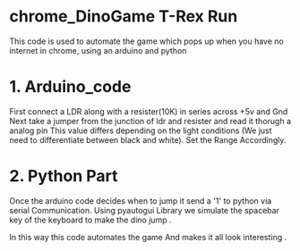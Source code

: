# chrome_DinoGame T-Rex Run
This code is used to automate the game  which pops up when you have no internet in chrome, using an arduino and python
# 1. Arduino_code
First connect a LDR along with a resister(10K) in series across  +5v and Gnd
Next take a jumper from the junction of ldr and resister  and read it thorugh a analog pin
This value differs depending on the light conditions (We just need to differentiate between black and white).
Set the Range Accordingly.

# 2. Python Part

Once the arduino code decides when to jump it send a '1' to python via serial Communication.
Using pyautogui Library we simulate the spacebar key of the keyboard to make the dino jump .

In this way this code automates the game And makes it all look interesting .
